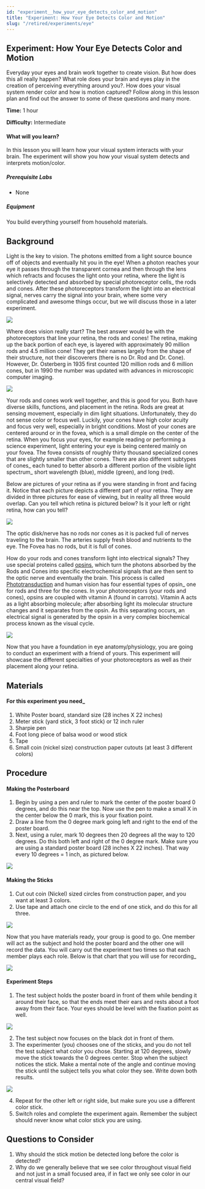 ```yaml
---
id: "experiment__how_your_eye_detects_color_and_motion"
title: "Experiment: How Your Eye Detects Color and Motion"
slug: "/retired/experiments/eye"
---
```


## Experiment: How Your Eye Detects Color and Motion


Everyday your eyes and brain work together to create vision. But how does this
all really happen? What role does your brain and eyes play in the creation of
perceiving everything around you?. How does your visual system render color
and how is motion captured? Follow along in this lesson plan and find out the
answer to some of these questions and many more.

**Time:**  1 hour

**Difficulty:**   Intermediate

#### What will you learn?

In this lesson you will learn how your visual system interacts with your
brain. The experiment will show you how your visual system detects and
interprets motion/color.

##### Prerequisite Labs

* None 

##### Equipment

You build everything yourself from household materials.

## Background

Light is the key to vision. The photons emitted from a light source bounce off
of objects and eventually hit you in the eye! When a photon reaches your eye
it passes through the transparent cornea and then through the lens which
refracts and focuses the light onto your retina, where the light is
selectively detected and absorbed by special photoreceptor cells_ the rods and
cones. After these photoreceptors transform the light into an electrical
signal, nerves carry the signal into your brain, where some very complicated
and awesome things occur, but we will discuss those in a later experiment.

[ ![](./img/BYB_Exp1_Pic4a.PNG)](./img/BYB_Exp1_Pic4a.PNG)

Where does vision really start? The best answer would be with the
photoreceptors that line your retina, the rods and cones! The retina, making
up the back portion of each eye, is layered with approximately 90 million rods
and 4.5 million cone! They get their names largely from the shape of their
structure, not their discoverers (there is no Dr. Rod and Dr. Cone). However,
Dr. Osterberg in 1935 first counted 120 million rods and 6 million cones, but
in 1990 the number was updated with advances in microscopic computer imaging.

[ ![](./img/BYB_Exp1_Pic6.PNG)](./img/BYB_Exp1_Pic6.PNG)

Your rods and cones work well together, and this is good for you. Both have
diverse skills, functions, and placement in the retina. Rods are great at
sensing movement, especially in dim light situations. Unfortunately, they do
not sense color or focus well. Luckily, your cones have high color acuity and
focus very well, especially in bright conditions. Most of your cones are
centered around or in the fovea, which is a small dimple on the center of the
retina. When you focus your eyes, for example reading or performing a science
experiment, light entering your eye is being centered mainly on your fovea.
The fovea consists of roughly thirty thousand specialized cones that are
slightly smaller than other cones. There are also different subtypes of cones_
each tuned to better absorb a different portion of the visible light spectrum_
short wavelength (blue), middle (green), and long (red).

Below are pictures of your retina as if you were standing in front and facing
it. Notice that each picture depicts a different part of your retina. They are
divided in three pictures for ease of viewing, but in reality all three would
overlap. Can you tell which retina is pictured below? Is it your left or right
retina, how can you tell?

[ ![](./img/BYB_Exp1_Pic5b1.PNG)](./img/BYB_Exp1_Pic5b1.PNG)

The optic disk/nerve has no rods nor cones as it is packed full of nerves
traveling to the brain. The arteries supply fresh blood and nutrients to the
eye. The Fovea has no rods, but it is full of cones.

How do your rods and cones transform light into electrical signals? They use
special proteins called [opsins](https://en.wikipedia.org/wiki/Opsin), which
turn the photons absorbed by the Rods and Cones into specific electrochemical
signals that are then sent to the optic nerve and eventually the brain. This
process is called
[Phototransduction](https://en.wikipedia.org/wiki/Visual_phototransduction) and
human vision has four essential types of opsin_ one for rods and three for the
cones. In your photoreceptors (your rods and cones), opsins are coupled with
vitamin A (found in carrots). Vitamin A acts as a light absorbing molecule;
after absorbing light its molecular structure changes and it separates from
the opsin. As this separating occurs, an electrical signal is generated by the
opsin in a very complex biochemical process known as the visual cycle.

[ ![](./img/BYB_Exp1_Pic7.PNG)](./img/BYB_Exp1_Pic7.PNG)

Now that you have a foundation in eye anatomy/physiology, you are going to
conduct an experiment with a friend of yours. This experiment will showcase
the different specialties of your photoreceptors as well as their placement
along your retina.

## Materials

#### For this experiment you need_

1. White Poster board, standard size (28 inches X 22 inches) 
  2. Meter stick (yard stick, 3 foot stick) or 12 inch ruler 
  3. Sharpie pen 
  4. Foot long piece of balsa wood or wood stick 
  5. Tape 
  6. Small coin (nickel size) construction paper cutouts (at least 3 different colors) 

## Procedure

#### Making the Posterboard

1. Begin by using a pen and ruler to mark the center of the poster board 0 degrees, and do this near the top. Now use the pen to make a small X in the center below the 0 mark, this is your fixation point. 
  2. Draw a line from the 0 degree mark going left and right to the end of the poster board. 
  3. Next, using a ruler, mark 10 degrees then 20 degrees all the way to 120 degrees. Do this both left and right of the 0 degree mark. Make sure you are using a standard poster board (28 inches X 22 inches). That way every 10 degrees = 1 inch, as pictured below.

[ ![](./img/BYB_Exp1_Pic1.PNG)](./img/BYB_Exp1_Pic1.PNG)

#### Making the Sticks

1. Cut out coin (Nickel) sized circles from construction paper, and you want at least 3 colors. 
  2. Use tape and attach one circle to the end of one stick, and do this for all three.

[ ![](./img/BYB_Exp1_Pic2.PNG)](./img/BYB_Exp1_Pic2.PNG)

Now that you have materials ready, your group is good to go. One member will
act as the subject and hold the poster board and the other one will record the
data. You will carry out the experiment two times so that each member plays
each role. Below is that chart that you will use for recording_

[ ![](./img/BYB_Exp1_Pic3.PNG)](./img/BYB_Exp1_Pic3.PNG)

#### Experiment Steps

1. The test subject holds the poster board in front of them while bending it around their face, so that the ends meet their ears and rests about a foot away from their face. Your eyes should be level with the fixation point as well. 

[ ![](./img/BYB_Exp1_Pic8.PNG)](./img/BYB_Exp1_Pic8.PNG)

  2. The test subject now focuses on the black dot in front of them. 
  3. The experimenter (you) chooses one of the sticks, and you do not tell the test subject what color you chose. Starting at 120 degrees, slowly move the stick towards the 0 degrees center. Stop when the subject notices the stick. Make a mental note of the angle and continue moving the stick until the subject tells you what color they see. Write down both results. 

[ ![](./img/BYB_Exp1_Pic9.PNG)](./img/BYB_Exp1_Pic9.PNG)

  4. Repeat for the other left or right side, but make sure you use a different color stick. 
  5. Switch roles and complete the experiment again. Remember the subject should never know what color stick you are using. 

## Questions to Consider

1. Why should the stick motion be detected long before the color is detected? 
  2. Why do we generally believe that we see color throughout visual field and not just in a small focused area, if in fact we only see color in our central visual field?
